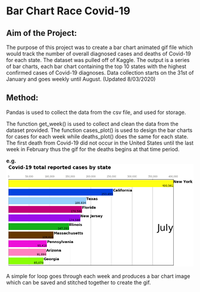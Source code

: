 # **Bar Chart Race Covid-19**
## Aim of the Project:
 The purpose of this project was to create a bar chart animated gif file which would track the number of overall diagnosed cases and deaths of Covid-19 for each state.
 The dataset was pulled off of Kaggle. The output is a series of bar charts, each bar chart containing the top 10 states with the highest confirmed cases of Covid-19 diagnoses.
 Data collection starts on the 31st of January and goes weekly until August. (Updated 8/03/2020)
 
 ## Method:
 Pandas is used to collect the data from the csv file, and used for storage.
 
 The function get_week() is used to collect and clean the data from the dataset provided.
 The function cases_plot() is used to design the bar charts for cases for each week while deaths_plot() does the same for each state.
 The first death from Covid-19 did not occur in the United States until the last week in February thus the gif for the deaths begins at that time period.
 
 **e.g.**
![](Figure_23.png)
 
 A simple for loop goes through each week and produces a bar chart image which can be saved and stitched together to create the gif.

